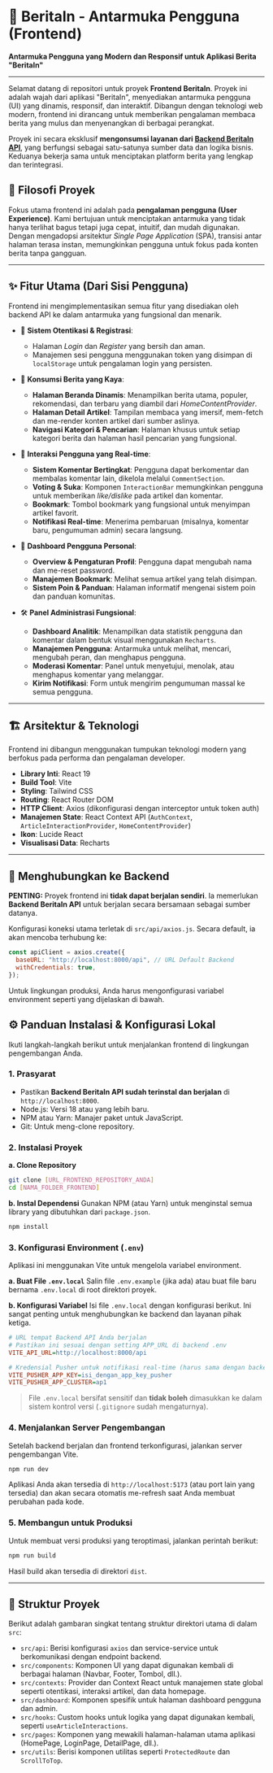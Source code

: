 # 🚀 BeritaIn - Antarmuka Pengguna (Frontend)

**Antarmuka Pengguna yang Modern dan Responsif untuk Aplikasi Berita "BeritaIn"**

-----

Selamat datang di repositori untuk proyek **Frontend BeritaIn**. Proyek ini adalah wajah dari aplikasi "BeritaIn", menyediakan antarmuka pengguna (UI) yang dinamis, responsif, dan interaktif. Dibangun dengan teknologi web modern, frontend ini dirancang untuk memberikan pengalaman membaca berita yang mulus dan menyenangkan di berbagai perangkat.

Proyek ini secara eksklusif **mengonsumsi layanan dari [Backend BeritaIn API](https://www.google.com/search?q=https://github.com/rafifpermana/backend-beritain)**, yang berfungsi sebagai satu-satunya sumber data dan logika bisnis. Keduanya bekerja sama untuk menciptakan platform berita yang lengkap dan terintegrasi.

## 🎯 Filosofi Proyek

Fokus utama frontend ini adalah pada **pengalaman pengguna (User Experience)**. Kami bertujuan untuk menciptakan antarmuka yang tidak hanya terlihat bagus tetapi juga cepat, intuitif, dan mudah digunakan. Dengan mengadopsi arsitektur *Single Page Application* (SPA), transisi antar halaman terasa instan, memungkinkan pengguna untuk fokus pada konten berita tanpa gangguan.

-----

## ✨ Fitur Utama (Dari Sisi Pengguna)

Frontend ini mengimplementasikan semua fitur yang disediakan oleh backend API ke dalam antarmuka yang fungsional dan menarik.

  - 🔐 **Sistem Otentikasi & Registrasi**:

      - Halaman *Login* dan *Register* yang bersih dan aman.
      - Manajemen sesi pengguna menggunakan token yang disimpan di `localStorage` untuk pengalaman login yang persisten.

  - 📰 **Konsumsi Berita yang Kaya**:

      - **Halaman Beranda Dinamis**: Menampilkan berita utama, populer, rekomendasi, dan terbaru yang diambil dari *HomeContentProvider*.
      - **Halaman Detail Artikel**: Tampilan membaca yang imersif, mem-fetch dan me-render konten artikel dari sumber aslinya.
      - **Navigasi Kategori & Pencarian**: Halaman khusus untuk setiap kategori berita dan halaman hasil pencarian yang fungsional.

  - 💬 **Interaksi Pengguna yang Real-time**:

      - **Sistem Komentar Bertingkat**: Pengguna dapat berkomentar dan membalas komentar lain, dikelola melalui `CommentSection`.
      - **Voting & Suka**: Komponen `InteractionBar` memungkinkan pengguna untuk memberikan *like/dislike* pada artikel dan komentar.
      - **Bookmark**: Tombol bookmark yang fungsional untuk menyimpan artikel favorit.
      - **Notifikasi Real-time**: Menerima pembaruan (misalnya, komentar baru, pengumuman admin) secara langsung.

  - 👤 **Dashboard Pengguna Personal**:

      - **Overview & Pengaturan Profil**: Pengguna dapat mengubah nama dan me-reset password.
      - **Manajemen Bookmark**: Melihat semua artikel yang telah disimpan.
      - **Sistem Poin & Panduan**: Halaman informatif mengenai sistem poin dan panduan komunitas.

  - 🛠️ **Panel Administrasi Fungsional**:

      - **Dashboard Analitik**: Menampilkan data statistik pengguna dan komentar dalam bentuk visual menggunakan `Recharts`.
      - **Manajemen Pengguna**: Antarmuka untuk melihat, mencari, mengubah peran, dan menghapus pengguna.
      - **Moderasi Komentar**: Panel untuk menyetujui, menolak, atau menghapus komentar yang melanggar.
      - **Kirim Notifikasi**: Form untuk mengirim pengumuman massal ke semua pengguna.

-----

## 🏗️ Arsitektur & Teknologi

Frontend ini dibangun menggunakan tumpukan teknologi modern yang berfokus pada performa dan pengalaman developer.

  - **Library Inti**: React 19
  - **Build Tool**: Vite
  - **Styling**: Tailwind CSS
  - **Routing**: React Router DOM
  - **HTTP Client**: Axios (dikonfigurasi dengan interceptor untuk token auth)
  - **Manajemen State**: React Context API (`AuthContext`, `ArticleInteractionProvider`, `HomeContentProvider`)
  - **Ikon**: Lucide React
  - **Visualisasi Data**: Recharts

-----

## 🔗 Menghubungkan ke Backend

**PENTING:** Proyek frontend ini **tidak dapat berjalan sendiri**. Ia memerlukan **Backend BeritaIn API** untuk berjalan secara bersamaan sebagai sumber datanya.

Konfigurasi koneksi utama terletak di `src/api/axios.js`. Secara default, ia akan mencoba terhubung ke:

```javascript
const apiClient = axios.create({
  baseURL: "http://localhost:8000/api", // URL Default Backend
  withCredentials: true,
});
```

Untuk lingkungan produksi, Anda harus mengonfigurasi variabel environment seperti yang dijelaskan di bawah.

## ⚙️ Panduan Instalasi & Konfigurasi Lokal

Ikuti langkah-langkah berikut untuk menjalankan frontend di lingkungan pengembangan Anda.

### 1\. Prasyarat

  - Pastikan **Backend BeritaIn API sudah terinstal dan berjalan** di `http://localhost:8000`.
  - Node.js: Versi 18 atau yang lebih baru.
  - NPM atau Yarn: Manajer paket untuk JavaScript.
  - Git: Untuk meng-clone repository.

### 2\. Instalasi Proyek

**a. Clone Repository**

```bash
git clone [URL_FRONTEND_REPOSITORY_ANDA]
cd [NAMA_FOLDER_FRONTEND]
```

**b. Instal Dependensi**
Gunakan NPM (atau Yarn) untuk menginstal semua library yang dibutuhkan dari `package.json`.

```bash
npm install
```

### 3\. Konfigurasi Environment (`.env`)

Aplikasi ini menggunakan Vite untuk mengelola variabel environment.

**a. Buat File `.env.local`**
Salin file `.env.example` (jika ada) atau buat file baru bernama `.env.local` di root direktori proyek.

**b. Konfigurasi Variabel**
Isi file `.env.local` dengan konfigurasi berikut. Ini sangat penting untuk menghubungkan ke backend dan layanan pihak ketiga.

```ini
# URL tempat Backend API Anda berjalan
# Pastikan ini sesuai dengan setting APP_URL di backend .env
VITE_API_URL=http://localhost:8000/api

# Kredensial Pusher untuk notifikasi real-time (harus sama dengan backend)
VITE_PUSHER_APP_KEY=isi_dengan_app_key_pusher
VITE_PUSHER_APP_CLUSTER=ap1
```

> File `.env.local` bersifat sensitif dan **tidak boleh** dimasukkan ke dalam sistem kontrol versi (`.gitignore` sudah mengaturnya).

### 4\. Menjalankan Server Pengembangan

Setelah backend berjalan dan frontend terkonfigurasi, jalankan server pengembangan Vite.

```bash
npm run dev
```

Aplikasi Anda akan tersedia di `http://localhost:5173` (atau port lain yang tersedia) dan akan secara otomatis me-refresh saat Anda membuat perubahan pada kode.

### 5\. Membangun untuk Produksi

Untuk membuat versi produksi yang teroptimasi, jalankan perintah berikut:

```bash
npm run build
```

Hasil build akan tersedia di direktori `dist`.

-----

## 📁 Struktur Proyek

Berikut adalah gambaran singkat tentang struktur direktori utama di dalam `src`:

  - `src/api`: Berisi konfigurasi `axios` dan service-service untuk berkomunikasi dengan endpoint backend.
  - `src/components`: Komponen UI yang dapat digunakan kembali di berbagai halaman (Navbar, Footer, Tombol, dll.).
  - `src/contexts`: Provider dan Context React untuk manajemen state global seperti otentikasi, interaksi artikel, dan data homepage.
  - `src/dashboard`: Komponen spesifik untuk halaman dashboard pengguna dan admin.
  - `src/hooks`: Custom hooks untuk logika yang dapat digunakan kembali, seperti `useArticleInteractions`.
  - `src/pages`: Komponen yang mewakili halaman-halaman utama aplikasi (HomePage, LoginPage, DetailPage, dll.).
  - `src/utils`: Berisi komponen utilitas seperti `ProtectedRoute` dan `ScrollToTop`.
